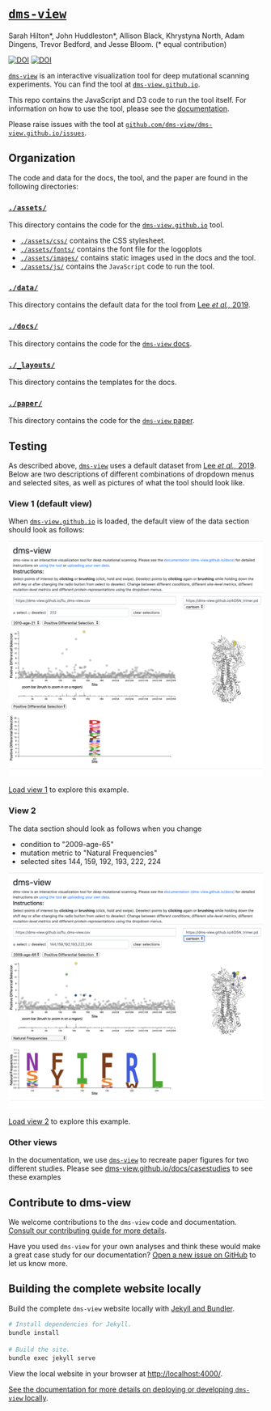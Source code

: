 # [`dms-view`](https://dms-view.github.io)

Sarah Hilton\*, John Huddleston\*, Allison Black, Khrystyna North, Adam Dingens, Trevor Bedford, and Jesse Bloom.
(* equal contribution)

[![DOI](https://joss.theoj.org/papers/10.21105/joss.02353/status.svg)](https://doi.org/10.21105/joss.02353)
[![DOI](https://zenodo.org/badge/DOI/10.5281/zenodo.3986155.svg)](https://doi.org/10.5281/zenodo.3986155)

[`dms-view`](https://dms-view.github.io) is an interactive visualization tool for deep mutational scanning experiments.
You can find the tool at [`dms-view.github.io`](https://dms-view.github.io).

This repo contains the JavaScript and D3 code to run the tool itself.
For information on how to use the tool, please see the [documentation](https://dms-view.github.io/docs).

Please raise issues with the tool at [`github.com/dms-view/dms-view.github.io/issues`](https://github.com/dms-view/dms-view.github.io/issues).

## Organization

The code and data for the docs, the tool, and the paper are found in the following directories:

### [`./assets/`](./assets/)

This directory contains the code for the [`dms-view.github.io`](https://dms-view.github.io) tool.
- [`./assets/css/`](./assets/css) contains the CSS stylesheet.
- [`./assets/fonts/`](./assets/fonts) contains the font file for the logoplots
- [`./assets/images/`](./assets/images) contains static images used in the docs and the tool.
- [`./assets/js/`](./assets/js) contains the `JavaScript` code to run the tool.

### [`./data/`](./data/)

This directory contains the default data for the tool from [Lee _et al.,_ 2019](https://elifesciences.org/articles/49324).

### [`./docs/`](./docs/)

This directory contains the code for the [`dms-view` docs](https://dms-view.github.io/docs).

### [`./_layouts/`](./_layouts/)

This directory contains the templates for the docs.

### [`./paper/`](./paper/)
This directory contains the code for the [`dms-view` paper](https://www.biorxiv.org/content/10.1101/2020.05.14.096842v1).

## Testing

As described above, [`dms-view`](https://dms-view.github.io) uses a default dataset from [Lee _et al.,_ 2019](https://elifesciences.org/articles/49324).
Below are two descriptions of different combinations of dropdown menus and selected sites, as well as pictures of what the tool should look like.

### View 1 (default view)
When [`dms-view.github.io`](https://dms-view.github.io) is loaded, the default view of the data section should look as follows:

![](/assets/images/view1.png)

[Load view 1](https://dms-view.github.io/?markdown-url=https%3A%2F%2Fdms-view.github.io%2Fdata%2FIAV%2Flee2019mapping.md&data-url=https%3A%2F%2Fdms-view.github.io%2Fdata%2FIAV%2Fflu_dms-view.csv&condition=2010-age-21&site_metric=site_Positive+Differential+Selection&mutation_metric=mut_Positive+Differential+Selection&selected_sites=222&pdb-url=https%3A%2F%2Fdms-view.github.io%2Fdata%2FIAV%2F4O5N_trimer.pdb) to explore this example.

### View 2
The data section should look as follows when you change
- condition to "2009-age-65"
- mutation metric to "Natural Frequencies"
- selected sites 144, 159, 192, 193, 222, 224

![](/assets/images/view2.png)

[Load view 2](https://dms-view.github.io/?markdown-url=https%3A%2F%2Fdms-view.github.io%2Fdata%2FIAV%2Flee2019mapping.md&data-url=https%3A%2F%2Fdms-view.github.io%2Fdata%2FIAV%2Fflu_dms-view.csv&pdb-url=https%3A%2F%2Fdms-view.github.io%2Fdata%2FIAV%2F4O5N_trimer.pdb&selected_sites=144%2C159%2C192%2C193%2C222%2C244&condition=2009-age-65&site_metric=site_Positive+Differential+Selection&mutation_metric=mut_Natural+Frequencies) to explore this example.

### Other views

In the documentation, we use [`dms-view`](https://dms-view.github.io) to recreate paper figures for two different studies.
Please see [dms-view.github.io/docs/casestudies](https://dms-view.github.io/docs/casestudies) to see these examples

## Contribute to dms-view

We welcome contributions to the `dms-view` code and documentation.
[Consult our contributing guide for more details](CONTRIBUTING.md).

Have you used `dms-view` for your own analyses and think these would make a great case study for our documentation?
[Open a new issue on GitHub](https://github.com/dms-view/dms-view.github.io/issues/new) to let us know more.

## Building the complete website locally

Build the complete `dms-view` website locally with [Jekyll and Bundler](https://jekyllrb.com/docs/).

```bash
# Install dependencies for Jekyll.
bundle install

# Build the site.
bundle exec jekyll serve
```

View the local website in your browser at [http://localhost:4000/](http://localhost:4000/).

[See the documentation for more details on deploying or developing `dms-view` locally](https://dms-view.github.io/docs/deploy-or-develop/).
